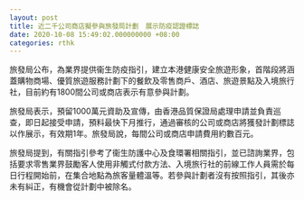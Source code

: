 ```yaml
---
layout: post
title: 近二千公司商店擬參與旅發局計劃　展示防疫認證標誌
date: 2020-10-08 15:49:02.000000000 +08:00
categories: rthk
---
```


旅發局公布，為業界提供衞生防疫指引，建立本港健康安全旅遊形象，首階段將涵蓋購物商場、優質旅遊服務計劃下的餐飲及零售商戶、酒店、旅遊景點及入境旅行社，目前約有1800間公司或商店表示有意參與計劃。

旅發局表示，預留1000萬元資助及宣傳，由香港品質保證局處理申請並負責巡查，即日起接受申請，預料最快下月推行，通過審核的公司或商店將獲發計劃標誌以作展示，有效期1年。旅發局說，每間公司或商店申請費用約數百元。

旅發局提到，有關指引參考了衞生防護中心及食環署相關指引，並已諮詢業界，包括要求零售業界鼓勵客人使用非觸式付款方法、入境旅行社的前線工作人員需於每日行程開始前，在集合地點為旅客量體溫等。若參與計劃者沒有按照指引，其後亦未有糾正，有機會從計劃中被除名。
